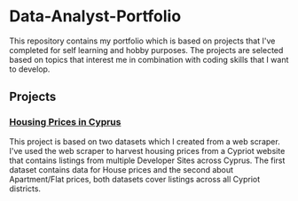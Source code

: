 # Data-Analyst-Portfolio

This repository contains my portfolio which is based on projects that I've completed for self learning and hobby purposes. The projects are selected based on topics that interest me in combination with coding skills that I want to develop. 

## Projects
### [Housing Prices in Cyprus](https://github.com/spyrou-andre/Data-Analyst-Portfolio/blob/main/House-Prices/Jupyter_Notebook_Code.ipynb) 
This project is based on two datasets which I created from a web scraper. I've used the web scraper to harvest housing prices from a Cypriot website that contains listings from multiple Developer Sites across Cyprus. The first dataset contains data for House prices and the second about Apartment/Flat prices, both datasets cover listings across all Cypriot districts. 

